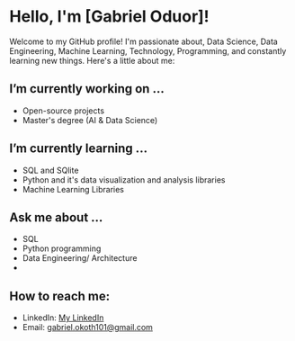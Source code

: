 # Hello, I'm [Gabriel Oduor]!

Welcome to my GitHub profile! I'm passionate about, Data Science, Data Engineering, Machine Learning, Technology, Programming, and constantly learning new things. Here's a little about me:

##  I’m currently working on ...
- Open-source projects
- Master's degree (AI & Data Science)
  

##  I’m currently learning ...
- SQL and SQlite 
- Python and it's data visualization and analysis libraries
- Machine Learning Libraries

## Ask me about ...
- SQL
- Python programming
- Data Engineering/ Architecture
- 
##  How to reach me:
- LinkedIn: [My LinkedIn](linkedin.com/in/gabriel-oduor)
- Email: gabriel.okoth101@gmail.com


